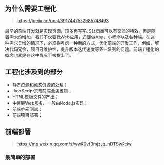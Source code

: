 ## 为什么需要工程化
> https://juejin.cn/post/6917447582985748493

最早的前端开发就是实现页面，顶多再写写JS让页面可以有交互的特效。但是随着需求的增加，我们不仅要做Web应用，还要做App、小程序以及各种端。在这种需求日增的情况下，必须得考虑一种新的方式，优化前端的开发工作，例如，解决代码冗余，项目可维护性，提升版本迭代速度等等一系列的问题。前端工程化的概念也就是在这中情况下被提出了。




## 工程化涉及到的部分

- 静态资源和动态资源的处理；
- JavaScript实现前端业务逻辑；
- HTML模板文件的产出；
- 中间层Web服务，一般由Node.js实现；
- 前端单元测试；
- 前端项目部署；



## 前端部署

> https://mp.weixin.qq.com/s/wwK0vf3mjzuq_nDTSwRciw

### 最简单的部署

